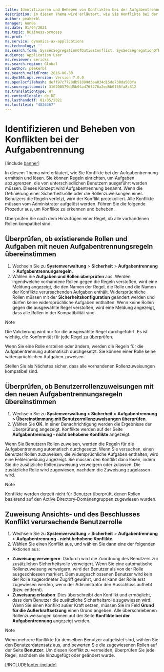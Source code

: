 ```yaml
---
title: Identifizieren und Beheben von Konflikten bei der Aufgabentrennung
description: In diesem Thema wird erläutert, wie Sie Konflikte bei der Aufgabentrennung ermitteln und lösen.
author: peakerbl
manager: AnnBe
ms.date: 01/04/2021
ms.topic: business-process
ms.prod: ''
ms.service: dynamics-ax-applications
ms.technology: ''
ms.search.form: SysSecSegregationOfDutiesConflict, SysSecSegregationOfDutiesRule
audience: Application User
ms.reviewer: sericks
ms.search.region: Global
ms.author: peakerbl
ms.search.validFrom: 2016-06-30
ms.dyn365.ops.version: Version 7.0.0
ms.openlocfilehash: deff97c7728db91089d3ea834d15de738da500fa
ms.sourcegitcommit: 316200579dd5b04ad76f276a2ed6b0f55fa8c812
ms.translationtype: HT
ms.contentlocale: de-DE
ms.lasthandoff: 01/05/2021
ms.locfileid: "4826367"
---
```

# <a name="identify-and-resolve-conflicts-in-segregation-of-duties"></a>Identifizieren und Beheben von Konflikten bei der Aufgabentrennung

[!include [banner](../../includes/banner.md)]

In diesem Thema wird erläutert, wie Sie Konflikte bei der Aufgabentrennung ermitteln und lösen. Sie können Regeln einrichten, um Aufgaben abzugrenzen, die von unterschiedlichen Benutzern ausgeführt werden müssen. Dieses Konzept wird Aufgabentrennung benannt. Wenn die Definierung einer Sicherheitsrolle oder die Rollenzuweisungen eines Benutzers die Regeln verletzt, wird der Konflikt protokolliert. Alle Konflikte müssen vom Administrator aufgelöst werden. Führen Sie die folgende Prozedur aus, um Konflikte zu erkennen und beheben.

Überprüfen Sie nach dem Hinzufügen einer Regel, ob alle vorhandenen Rollen kompatibel sind. 

## <a name="verify-that-existing-roles-and-duties-comply-with-new-rules-for-segregation-of-duties"></a>Überprüfen, ob existierende Rollen und Aufgaben mit neuen Aufgabentrennungsregeln übereinstimmen
1. Wechseln Sie zu **Systemverwaltung** > **Sicherheit** > **Aufgabentrennung** > **Aufgabentrennungsregeln**.
3. Wählen Sie **Aufgaben und Rollen überprüfen** aus. Werden irgendwelche vorhandene Rollen gegen die Regeln verstoßen, wird eine Meldung angezeigt, die den Namen der Regel, die Rolle und die Namen der Konflikte verursachenden Aufgaben enthält. Widersprüchliche Rollen müssen mit der **Sicherheitskonfiguration** geändert werden und dürfen keine widersprüchliche Aufgaben enthalten. Wenn keine Rollen gegen die ausgewählte Regel verstoßen, wird eine Meldung angezeigt, dass alle Rollen in der Kompatibilität sind.   

> [!NOTE]
> Die Validierung wird nur für die ausgewählte Regel durchgeführt. Es ist wichtig, die Konformität für jede Regel zu überprüfen.   

Wenn Sie eine Rolle erstellen oder ändern, werden die Regeln für die Aufgabentrennung automatisch durchgesetzt. Sie können einer Rolle keine widersprüchlichen Aufgaben zuweisen.

Stellen Sie als Nächstes sicher, dass alle vorhandenen Rollenzuweisungen kompatibel sind.

## <a name="verify-that-user-role-assignments-comply-with-new-rules-for-segregation-of-duties"></a>Überprüfen, ob Benutzerrollenzuweisungen mit den neuen Aufgabentrennungsregeln übereinstimmen
1. Wechseln Sie zu **Systemverwaltung > Sicherheit > Aufgabentrennung > Übereinstimmung mit Benutzerrollenzuweisungen überprüfen**.
2. Wählen Sie **OK**. In einer Benachrichtigung werden die Ergebnisse der Überprüfung angezeigt. Konflikte werden auf der Seite **Aufgabentrennung - nicht behobene Konflikte** angezeigt.   

Wenn Sie Benutzern Rollen zuweisen, werden die Regeln für die Aufgabentrennung automatisch durchgesetzt. Wenn Sie versuchen, einen Benutzer Rollen zuzuweisen, die widersprüchliche Aufgaben enthalten, wird eine Fehlermeldung angezeigt. Sie müssen den Konflikt dann lösen, indem Sie die zusätzliche Rollenzuweisung verweigern oder zulassen. Die zusätzliche Rolle wird zugewiesen, nachdem die Zuweisung zugelassen wird. 

> [!NOTE]
> Konflikte werden derzeit nicht für Benutzer überprüft, denen Rollen basierend auf den Active Directory-Domänengruppen zugewiesen wurden.

## <a name="view-and-resolve-conflicting-user-role-assignments"></a>Zuweisung Ansichts- und des Beschlusses Konflikt verursachende Benutzerrolle
1. Wechseln Sie zu **Systemverwaltung** > **Sicherheit** > **Aufgabentrennung** > **Aufgabentrennung - nicht behobene Konflikte**. 
2. Wählen Sie einen Konflikt aus, und wählen Sie dann eine der folgenden Aktionen aus: 

  - **Zuweisung verweigern**: Dadurch wird die Zuordnung des Benutzers zur zusätzlichen Sicherheitsrolle verweigert. Wenn Sie eine automatische Rollenzuweisung verweigern, wird der Benutzer als von der Rolle ausgeschlossen markiert. Dem ausgeschlossenen Benutzer wird kein der Rolle zugeordneter Zugriff gewährt, und er kann der Rolle erst zugewiesen werden, wenn der Administrator den Ausschluss aufhebt (bzw. entfernt). 
-  **Zuweisung erlauben**: Dies überschreibt den Konflikt und ermöglicht, dass dem Benutzer die zusätzliche Sicherheitsrolle zugewiesen wird. Wenn Sie einen Konflikt außer Kraft setzen, müssen Sie im Feld **Grund für die Außerkraftsetzung** einen Grund angeben. Alle überschriebenen Rollenzuweisungen können auf der Seite **Konflikte bei der Aufgabentrennung** angezeigt werden.  

> [!NOTE]
> Wenn mehrere Konflikte für denselben Benutzer aufgelistet sind, wählen Sie den Benutzerdatensatz aus, und bewerten Sie die zugewiesenen Rollen auf der Seite **Benutzer**. Um diesen Konflikt zu vermeiden, überprüfen Sie jede Regel, nachdem sie hinzugefügt oder geändert wurde.


[!INCLUDE[footer-include](../../../../includes/footer-banner.md)]